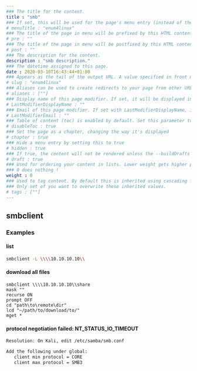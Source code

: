 ```yaml
---
### The title for the content.
title : "smb"
### If set, this will be used for the page's menu entry (instead of the `title` attribute)
# menuTitle : "enum4linux"
### The title of the page in menu will be prefixed by this HTML content
# pre : ""
### The title of the page in menu will be postfixed by this HTML content
# post : ""
### The description for the content.
description : "smb description."
### The datetime assigned to this page.
date : 2020-03-10T16:43:44+01:00
### Appears as the tail of the output URL. A value specified in front matter will override the segment of the URL based on the filename.
# slug : "enum4linux"
### Aliases can be used to create redirects to your page from other URLs.
# aliases : [""]
### Display name of this page modifier. If set, it will be displayed in the footer.
# LastModifierDisplayName : ""
### Email of this page modifier. If set with LastModifierDisplayName, it will be displayed in the footer
# LastModifierEmail : ""
### Table of content (toc) is enabled by default. Set this parameter to true to disable it.
# disableToc : true
### Set the page as a chapter, changing the way it's displayed
# chapter : true
### Hide a menu entry by setting this to true
# hidden : true
### If true, the content will not be rendered unless the --buildDrafts flag is passed to the hugo command.
# draft : true
### Used for ordering your content in lists. Lower weight gets higher precedence. So content with lower weight will come first.
### 0 does nothing !
weight : 0
### Used to tag content. By default this is inherited using cascading from _index.md files
### Only set of you want to overwrite these inherited values.
# tags : [""]
---
```


## smbclient

### Examples

#### list

```bash
smbclient -L \\\\10.10.10.10\\
```

#### download all files

```
smbclient \\\\10.10.10.10\\share
mask ""
recurse ON
prompt OFF
cd "path\to\remote\dir"
lcd "~/path/to/download/to/"
mget *
```

#### protocol negotiation failed: NT_STATUS_IO_TIMEOUT

```bash
Resolution: On Kali, edit /etc/samba/smb.conf

Add the following under global:
   client min protocol = CORE
   client max protocol = SMB3
```
